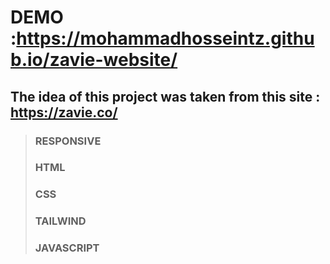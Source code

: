 # **DEMO** :https://mohammadhosseintz.github.io/zavie-website/
## The idea of this project was taken from this site : https://zavie.co/

> ### RESPONSIVE
> ###  HTML
> ### CSS
> ### TAILWIND
> ### JAVASCRIPT


